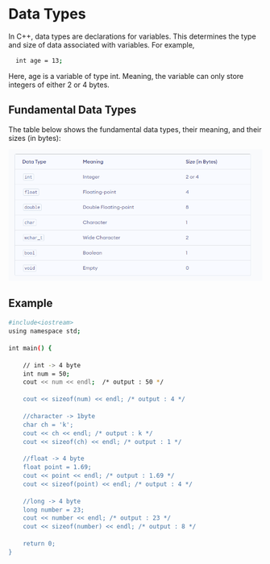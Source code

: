 # Data Types

In C++, data types are declarations for variables. This determines the type and size of data associated with variables. For example,

```bash
  int age = 13;
```

Here, age is a variable of type int. Meaning, the variable can only store integers of either 2 or 4 bytes.

## Fundamental Data Types

The table below shows the fundamental data types, their meaning, and their sizes (in bytes):

![App Screenshot](/images/data-types.png)

## Example

```bash
#include<iostream>
using namespace std;

int main() {

	// int -> 4 byte
	int num = 50;
	cout << num << endl;  /* output : 50 */

	cout << sizeof(num) << endl; /* output : 4 */

	//character -> 1byte
	char ch = 'k';
	cout << ch << endl; /* output : k */
	cout << sizeof(ch) << endl; /* output : 1 */

	//float -> 4 byte
	float point = 1.69;
	cout << point << endl; /* output : 1.69 */
	cout << sizeof(point) << endl; /* output : 4 */

	//long -> 4 byte
	long number = 23;
	cout << number << endl; /* output : 23 */
	cout << sizeof(number) << endl; /* output : 8 */

	return 0;
}
```
